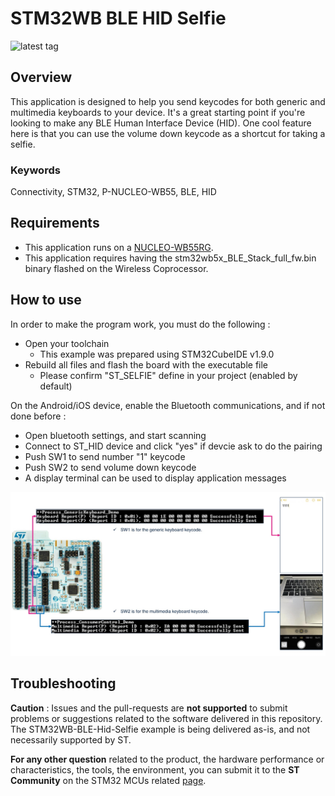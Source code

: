 # STM32WB BLE HID Selfie

![latest tag](https://img.shields.io/github/v/tag/STMicroelectronics/STM32CubeWB.svg?color=brightgreen)

## Overview

This application is designed to help you send keycodes for both generic and multimedia keyboards to your device. It's a great starting point if you're looking to make any BLE Human Interface Device (HID). One cool feature here is that you can use the volume down keycode as a shortcut for taking a selfie.

### Keywords

Connectivity, STM32, P-NUCLEO-WB55, BLE, HID

## Requirements

* This application runs on a [NUCLEO-WB55RG](https://www.st.com/en/evaluation-tools/nucleo-wb55rg.html).
* This application requires having the stm32wb5x_BLE_Stack_full_fw.bin binary flashed on the Wireless Coprocessor.

## How to use

In order to make the program work, you must do the following :

* Open your toolchain
  * This example was prepared using STM32CubeIDE v1.9.0
* Rebuild all files and flash the board with the executable file
  * Please confirm "ST_SELFIE" define in your project (enabled by default)

On the Android/iOS device, enable the Bluetooth communications, and if not done before :

* Open bluetooth settings, and start scanning
* Connect to ST_HID device and click "yes" if devcie ask to do the pairing
* Push SW1 to send number "1" keycode
* Push SW2 to send volume down keycode
* A display terminal can be used to display application messages

 ![UG_IMAGE_1](Utilities/media/images/readme_images/test_result.jpg)

## Troubleshooting

**Caution** : Issues and the pull-requests are **not supported** to submit problems or suggestions related to the software delivered in this repository. The STM32WB-BLE-Hid-Selfie example is being delivered as-is, and not necessarily supported by ST.

**For any other question** related to the product, the hardware performance or characteristics, the tools, the environment, you can submit it to the **ST Community** on the STM32 MCUs related [page](https://community.st.com/s/topic/0TO0X000000BSqSWAW/stm32-mcus).